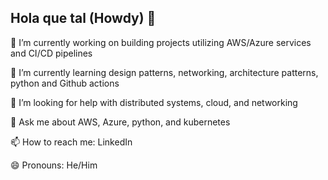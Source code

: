 ## Hola que tal (Howdy) 👋

<!--
**darrylbalderas/darrylbalderas** is a ✨ _special_ ✨ repository because its `README.md` (this file) appears on your GitHub profile.

Here are some ideas to get you started:

- 🔭 I’m currently working on ...
- 🌱 I’m currently learning ...
- 👯 I’m looking to collaborate on ...
- 🤔 I’m looking for help with ...
- 💬 Ask me about ...
- 📫 How to reach me: ...
- 😄 Pronouns: ...
- ⚡ Fun fact: ...
-->


🔭 I’m currently working on building projects utilizing AWS/Azure services and CI/CD pipelines

🌱 I’m currently learning design patterns, networking, architecture patterns, python and Github actions

🤔 I’m looking for help with distributed systems, cloud, and networking

💬 Ask me about AWS, Azure, python, and kubernetes

📫 How to reach me: LinkedIn

😄 Pronouns: He/Him
